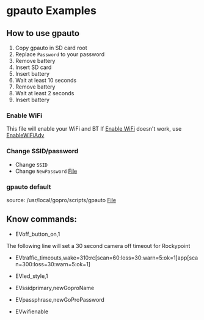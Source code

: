 # gpauto Examples

## How to use gpauto

1) Copy gpauto in SD card root
2) Replace `Password` to your password
3) Remove battery
4) Insert SD card
5) Insert battery
6) Wait at least 10 seconds
7) Remove battery
8) Wait at least 2 seconds
9) Insert battery

### Enable WiFi
This file will enable your WiFi and BT
If [Enable WiFi](Examples/EnableWiFi/gpauto) doesn't work, use [EnableWiFiAdv](Examples/EnableWiFiAdv/gpauto)

### Change SSID/password
- Change `SSID`
- Change `NewPassword` 
[File](Examples/ChangeWiFiSettings/gpauto)

### gpauto default
source: /usr/local/gopro/scripts/gpauto
[File](Examples/default/gpauto)


## Know commands:

- EVoff_button_on,1

The following line will set a 30 second camera off timeout for Rockypoint
- EVtraffic_timeouts,wake=310:rc[scan=60:loss=30:warn=5:ok=1]app[scan=300:loss=30:warn=5:ok=1]
- EVled_style,1

- EVssidprimary,newGoproName
- EVpassphrase,newGoProPassword

- EVwifienable